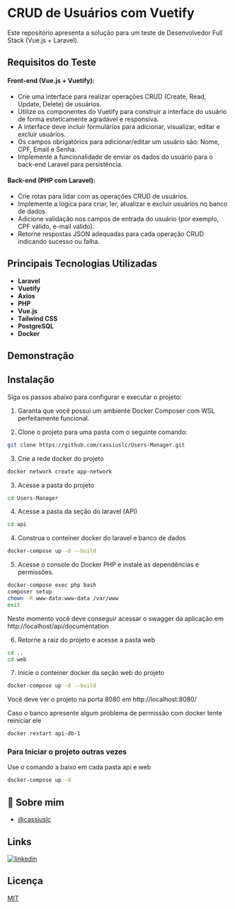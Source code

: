 
# CRUD de Usuários com Vuetify

Este repositório apresenta a solução para um teste de Desenvolvedor Full Stack (Vue.js + Laravel).

## Requisitos do Teste

#### Front-end (Vue.js + Vuetify):

- Crie uma interface para realizar operações CRUD (Create, Read, Update, Delete) de usuários.
- Utilize os componentes do Vuetify para construir a interface do usuário de forma esteticamente agradável e responsiva.
- A interface deve incluir formulários para adicionar, visualizar, editar e excluir usuários.
- Os campos obrigatórios para adicionar/editar um usuário são: Nome, CPF, Email e Senha.
- Implemente a funcionalidade de enviar os dados do usuário para o back-end Laravel para persistência.

#### Back-end (PHP com Laravel):

- Crie rotas para lidar com as operações CRUD de usuários.
- Implemente a lógica para criar, ler, atualizar e excluir usuários no banco de dados.
- Adicione validação nos campos de entrada do usuário (por exemplo, CPF válido, e-mail válido).
- Retorne respostas JSON adequadas para cada operação CRUD indicando sucesso ou falha.

## Principais Tecnologias Utilizadas
- **Laravel**
- **Vuetify**
- **Axios**
- **PHP**
- **Vue.js**
- **Tailwind CSS**
- **PostgreSQL**
- **Docker**


## Demonstração


## Instalação

Siga os passos abaixo para configurar e executar o projeto:

1. Garanta que você possui um ambiente Docker Composer com WSL perfeitamente funcional.

2. Clone o projeto para uma pasta com o seguinte comando:
```bash
git clone https://github.com/cassiuslc/Users-Manager.git
```
3. Crie a rede docker do projeto
```bash
docker network create app-network
```
3. Acesse a pasta do projeto
```bash
cd Users-Manager
```
4. Acesse a pasta da seção do laravel (API)
```bash
cd api
```
4. Construa o conteiner docker do laravel e banco de dados
```bash
docker-compose up -d --build
```
5. Acesse o console do Docker PHP e instale as dependências e permissões.
```bash
docker-compose exec php bash
composer setup
chown -R www-data:www-data /var/www
exit
```
Neste momento você deve conseguir acessar o swagger da aplicação em http://localhost/api/documentation

6. Retorne a raiz do projeto e acesse a pasta web
```bash
cd ..
cd web
```
7. Inicie o conteiner docker da seção web do projeto
```bash
docker-compose up -d --build
```
Você deve ver o projeto na porta 8080 em http://localhost:8080/

Caso o banco apresente algum problema de permissão com docker tente reiniciar ele
```bash
docker restart api-db-1
```
### Para Iniciar o projeto outras vezes
Use o comando a baixo em cada pasta api e web
```bash
docker-compose up -d
```
## 🚀 Sobre mim

- [@cassiuslc](https://www.github.com/cassiuslc)


## Links

[![linkedin](https://img.shields.io/badge/linkedin-0A66C2?style=for-the-badge&logo=linkedin&logoColor=white)](https://www.linkedin.com/cassiuslc)

## Licença

[MIT](https://choosealicense.com/licenses/mit/)
